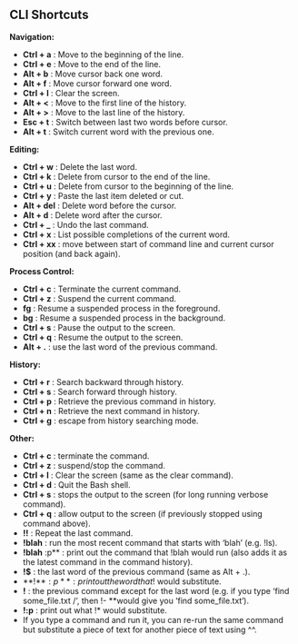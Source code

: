 ## CLI Shortcuts

**Navigation:**

- **Ctrl + a** : Move to the beginning of the line.
- **Ctrl + e** : Move to the end of the line.
- **Alt + b** : Move cursor back one word.
- **Alt + f** : Move cursor forward one word.
- **Ctrl + l** : Clear the screen.
- **Alt + <** : Move to the first line of the history.
- **Alt + >** : Move to the last line of the history.
- **Esc + t** : Switch between last two words before cursor.
- **Alt + t** : Switch current word with the previous one. 


**Editing:**

- **Ctrl + w** : Delete the last word.
- **Ctrl + k** : Delete from cursor to the end of the line.
- **Ctrl + u** : Delete from cursor to the beginning of the line.
- **Ctrl + y** : Paste the last item deleted or cut.
- **Alt + del** : Delete word before the cursor.
- **Alt + d** : Delete word after the cursor.
- **Ctrl + _** : Undo the last command.
- **Ctrl + x** : List possible completions of the current word.
- **Ctrl + xx** :  move between start of command line and current cursor position (and back again).


**Process Control:**

- **Ctrl + c** : Terminate the current command.
- **Ctrl + z** : Suspend the current command.
- **fg** : Resume a suspended process in the foreground.
- **bg** : Resume a suspended process in the background.
- **Ctrl + s** : Pause the output to the screen.
- **Ctrl + q** : Resume the output to the screen.
- **Alt + .** :  use the last word of the previous command.


**History:**

- **Ctrl + r** : Search backward through history.
- **Ctrl + s** : Search forward through history.
- **Ctrl + p** : Retrieve the previous command in history.
- **Ctrl + n** : Retrieve the next command in history.
- **Ctrl + g** :  escape from history searching mode.


**Other:**

- **Ctrl + c** :  terminate the command.
- **Ctrl + z** :  suspend/stop the command.
- **Ctrl + l** : Clear the screen (same as the clear command).
- **Ctrl + d** : Quit the Bash shell.
- **Ctrl + s** :  stops the output to the screen (for long running verbose command).
- **Ctrl + q** :  allow output to the screen (if previously stopped using command above).
- **!!** : Repeat the last command.
- **!blah** :  run the most recent command that starts with ‘blah’ (e.g. !ls).
- **!blah** :p** :  print out the command that !blah would run (also adds it as the latest command in the command history).
- **!$** :  the last word of the previous command (same as Alt + .).
- **!$** :p** :  print out the word that !$ would substitute.
- **!** :  the previous command except for the last word (e.g. if you type ‘find some_file.txt /‘, then !- **would give you ‘find some_file.txt‘).
- **!:p** :  print out what !* would substitute.
- If you type a command and run it, you can re-run the same command but substitute a piece of text for another piece of text using ^^.

